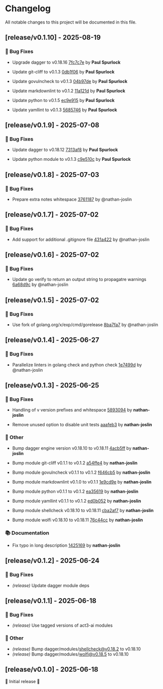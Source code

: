 # Changelog

All notable changes to this project will be documented in this file.

## [release/v0.1.10] - 2025-08-19

### 🐛 Bug Fixes

- Upgrade dagger to v0.18.16 [7fc7c7e](https://github.com/act3-ai/dagger/commit/7fc7c7ed3d9abeb42c9f8ebfa611998ac18ef427) by **Paul Spurlock**

- Update git-cliff to v0.1.3 [0db1f06](https://github.com/act3-ai/dagger/commit/0db1f065ce7543f06918830eec52e93d22d9a49a) by **Paul Spurlock**

- Update govulncheck to v0.1.3 [04b97de](https://github.com/act3-ai/dagger/commit/04b97de5a5ef2aa3d88fa8cfe889e3e4f452f721) by **Paul Spurlock**

- Update markdownlint to v0.1.2 [11a121d](https://github.com/act3-ai/dagger/commit/11a121d169bd02bcefe4338ca7009b6c7230e4e8) by **Paul Spurlock**

- Update python to v0.1.5 [ec9e915](https://github.com/act3-ai/dagger/commit/ec9e9155962f0ce2366debce56a97f391a2afa13) by **Paul Spurlock**

- Update yamllint to v0.1.3 [5685746](https://github.com/act3-ai/dagger/commit/5685746967f99737b8b89b9bb1daadf9a4cab45e) by **Paul Spurlock**


## [release/v0.1.9] - 2025-07-08

### 🐛 Bug Fixes

- Update dagger to v0.18.12 [7313af8](https://github.com/act3-ai/dagger/commit/7313af897d78c3b6ff0003e8d07ab428066c06ee) by **Paul Spurlock**

- Update python module to v0.1.3 [c9e510c](https://github.com/act3-ai/dagger/commit/c9e510c54c63cd6c7a65779416fbe71a7e4b3bc8) by **Paul Spurlock**


## [release/v0.1.8] - 2025-07-03

### 🐛 Bug Fixes

- Prepare extra notes whitespace [3761187](https://github.com/act3-ai/dagger/commit/376118780091241b32c65d6c46343b2be679fbab) by @nathan-joslin


## [release/v0.1.7] - 2025-07-02

### 🐛 Bug Fixes

- Add support for additional .gitignore file [431a422](https://github.com/act3-ai/dagger/commit/431a422d079793b3ea7d3b28f5e939b63b16a912) by @nathan-joslin


## [release/v0.1.6] - 2025-07-02

### 🐛 Bug Fixes

- Update go verify to return an output string to propagatre warnings [6a68d9c](https://github.com/act3-ai/dagger/commit/6a68d9c31374f6baa3b3f42ff570b5c09a6054db) by @nathan-joslin


## [release/v0.1.5] - 2025-07-02

### 🐛 Bug Fixes

- Use fork of golang.org/x/exp/cmd/gorelease [8ba7fa7](https://github.com/act3-ai/dagger/commit/8ba7fa7b4ade369a9d3910efb52d31922210ab2f) by @nathan-joslin


## [release/v0.1.4] - 2025-06-27

### 🐛 Bug Fixes

- Parallelize linters in golang check and python check [1e7499d](https://github.com/act3-ai/dagger/commit/1e7499de32cf85d41cc4d0ec5e5b668d6d3915a3) by @nathan-joslin


## [release/v0.1.3] - 2025-06-25

### 🐛 Bug Fixes

- Handling of v version prefixes and whitespace [5893094](https://github.com/act3-ai/dagger/commit/589309438d7c27fa812fe3b47f26b1a17ca4b43d) by **nathan-joslin**

- Remove unused option to disable unit tests [aaafeb3](https://github.com/act3-ai/dagger/commit/aaafeb39645dac52e4ed105b6ed1290480f75ac0) by **nathan-joslin**


### 💼 Other

- Bump dagger engine version v0.18.10 to v0.18.11 [4acb5ff](https://github.com/act3-ai/dagger/commit/4acb5ff5b0cf8806206c49fa0bbd264800fb82ea) by **nathan-joslin**

- Bump module git-cliff v0.1.1 to v0.1.2 [a54ffe4](https://github.com/act3-ai/dagger/commit/a54ffe4e0383f1a419165ba23f2582fac0f62a16) by **nathan-joslin**

- Bump module govulncheck v0.1.1 to v0.1.2 [f646cb5](https://github.com/act3-ai/dagger/commit/f646cb56c72fa816ee7e22cf61f043eaa019b741) by **nathan-joslin**

- Bump module markdownlint v0.1.0 to v0.1.1 [1e9cd9e](https://github.com/act3-ai/dagger/commit/1e9cd9eda71cb0d36d6edd8439641db9985e04c6) by **nathan-joslin**

- Bump module python v0.1.1 to v0.1.2 [ea35619](https://github.com/act3-ai/dagger/commit/ea3561906d11d3da50d463219fef6e285b25b590) by **nathan-joslin**

- Bump module yamllint v0.1.1 to v0.1.2 [ed0b052](https://github.com/act3-ai/dagger/commit/ed0b052ff2881875d849db9c39bba95f4e59d9a4) by **nathan-joslin**

- Bump module shellcheck v0.18.10 to v0.18.11 [cba2af7](https://github.com/act3-ai/dagger/commit/cba2af7f52ca32eabb17b3c72bd2aa721aea4c3d) by **nathan-joslin**

- Bump module wolfi v0.18.10 to v0.18.11 [76c44cc](https://github.com/act3-ai/dagger/commit/76c44cc7e8368b1e0e759f2d78801859643bdaaa) by **nathan-joslin**


### 📚 Documentation

- Fix typo in long description [1425169](https://github.com/act3-ai/dagger/commit/14251695031b5d471c392b905bd45cddc454f519) by **nathan-joslin**


## [release/v0.1.2] - 2025-06-24

### 🐛 Bug Fixes

- *(release)* Update dagger module deps

## [release/v0.1.1] - 2025-06-18

### 🐛 Bug Fixes

- *(release)* Use tagged versions of act3-ai modules

### 💼 Other

- *(release)* Bump dagger/modules/shellcheck@v0.18.2 to v0.18.10
- *(release)* Bump dagger/modules/wolfi@v0.18.5 to v0.18.10

## [release/v0.1.0] - 2025-06-18

🚀 Initial release 🚀
